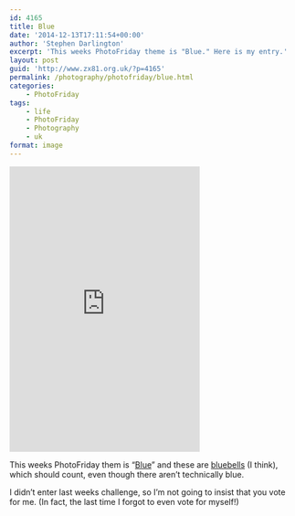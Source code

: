 ```yaml
---
id: 4165
title: Blue
date: '2014-12-13T17:11:54+00:00'
author: 'Stephen Darlington'
excerpt: 'This weeks PhotoFriday theme is "Blue." Here is my entry.'
layout: post
guid: 'http://www.zx81.org.uk/?p=4165'
permalink: /photography/photofriday/blue.html
categories:
    - PhotoFriday
tags:
    - life
    - PhotoFriday
    - Photography
    - uk
format: image
---
```


<iframe allowfullscreen="allowfullscreen" frameborder="0" height="500" loading="lazy" src="https://www.flickr.com/photos/stephendarlington/15826502589/player/" width="333"></iframe>

This weeks PhotoFriday them is “[Blue](http://www.photofriday.com/challenge.php?id=1458)” and these are [bluebells](http://en.wikipedia.org/wiki/Hyacinthoides_non-scripta) (I think), which should count, even though there aren’t technically blue.

I didn’t enter last weeks challenge, so I’m not going to insist that you vote for me. (In fact, the last time I forgot to even vote for myself!)